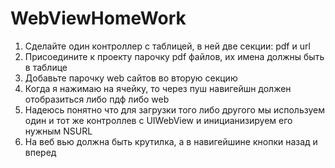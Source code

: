 # WebViewHomeWork

1. Сделайте один контроллер с таблицей, в ней две секции: pdf и url
2. Присоедините к проекту парочку pdf файлов, их имена должны быть в таблице
3. Добавьте парочку web сайтов во вторую секцию
4. Когда я нажимаю на ячейку, то через пуш навигейшн должен отобразиться либо пдф либо web
5. Надеюсь понятно что для загрузки того либо другого мы используем один и тот же контроллев с UIWebView и иницианизируем его нужным NSURL
6. На веб вью должна быть крутилка, а в навигейшине кнопки назад и вперед
